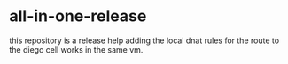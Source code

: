 # all-in-one-release
this repository is a release help adding the local dnat rules for the route to the diego cell works in the same vm.
